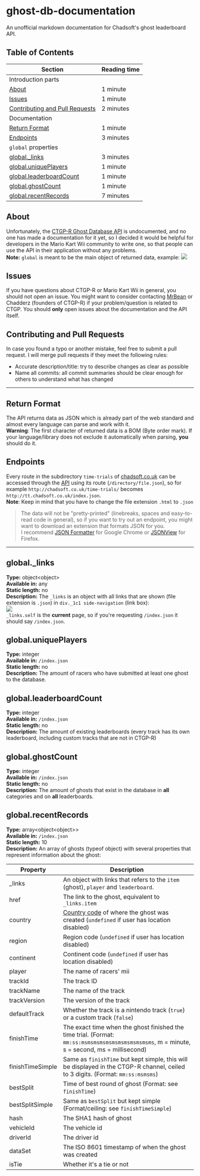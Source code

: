 # ghost-db-documentation
An unofficial markdown documentation for Chadsoft's ghost leaderboard API.

## Table of Contents
| Section | Reading time|
|---------|-------------|
| Introduction parts |
| <a href="#about">About</a>  | 1 minute |
| <a href="#issues">Issues</a> | 1 minute |
| <a href="#contributing-and-pull-requests">Contributing and Pull Requests</a>| 2 minutes
| Documentation |
| <a href="#return-format">Return Format | 1 minute
| <a href="#endpoints">Endpoints</a> | 3 minutes |
| `global` properties |
| <a href="#global_links">global._links</a> | 3 minutes
| <a href="#global_uniquePlayers">global.uniquePlayers</a> | 1 minute
| <a href="#global_leaderboardCount">global.leaderboardCount</a> | 1 minute
| <a href="#global_ghostCount">global.ghostCount</a> | 1 minute
| <a href="#global_recentRecords">global.recentRecords</a> | 7 minutes


## About
Unfortunately, the <a href="http://chadsoft.co.uk/time-trials/">CTGP-R Ghost Database API</a> is undocumented, and no one has made a documentation for it yet, so I decided it would be helpful for developers in the Mario Kart Wii community to write one, so that people can use the API in their application without any problems. <br/>
**Note:** `global` is meant to be the main object of returned data, example:
<img src="https://i.imgur.com/kvsOhxE.png" />

## Issues
If you have questions about CTGP-R or Mario Kart Wii in general, you should not open an issue. You might want to consider contacting <a href="https://www.youtube.com/user/MrBean35000vr">MrBean</a> or Chadderz (founders of CTGP-R) if your problem/question is related to CTGP. You should **only** open issues about the documentation and the API itself.

## Contributing and Pull Requests
In case you found a typo or another mistake, feel free to submit a pull request. I will merge pull requests if they meet the following rules:
- Accurate description/title: try to describe changes as clear as possible
- Name all commits: all commit summaries should be clear enough for others to understand what has changed

---
## Return Format
The API returns data as JSON which is already part of the web standard and almost every language can parse and work with it. <br />
**Warning**: The first character of returned data is a BOM (Byte order mark). If your language/library does not exclude it automatically when parsing, __you__ should do it.

## Endpoints
Every route in the subdirectory `time-trials` of <a href="http://chadsoft.co.uk/">chadsoft.co.uk</a> can be accessed through the <a href="http://tt.chadsoft.co.uk/index.json">API</a> using its route (`/directory/file.json`), so for example `http://chadsoft.co.uk/time-trials/` becomes `http://tt.chadsoft.co.uk/index.json`. <br/>
**Note**: Keep in mind that you have to change the file extension `.html` to `.json`
>The data will not be "pretty-printed" (linebreaks, spaces and easy-to-read code in general), so if you want to try out an endpoint, you might want to download an extension that formats JSON for you. <br />
>I recommend <a href="https://chrome.google.com/webstore/detail/json-formatter/bcjindcccaagfpapjjmafapmmgkkhgoa?hl=en">JSON Formatter</a> for Google Chrome or <a href="https://addons.mozilla.org/en-US/firefox/addon/jsonview/">JSONView</a> for Firefox.
---
## global._links
**Type:** object&lt;object&gt; <br/>
**Available in:** any<br/>
**Static length:** no<br/>
**Description:** The `_links` is an object with all links that are shown (file extension is `.json`) in `div._1c1 side-navigation` (link box): <br/>
<img src="https://i.imgur.com/Yjb8WOT.png" /> <br/>
`_links.self` is the **current** page, so if you're requesting `/index.json` it should say `/index.json`.

## global.uniquePlayers
**Type:** integer <br />
**Available in:** `/index.json` <br/>
**Static length:** no<br/>
**Description:** The amount of racers who have submitted at least one ghost to the database.

## global.leaderboardCount
**Type:** integer <br />
**Available in:** `/index.json` <br />
**Static length:** no<br/>
**Description:** The amount of existing leaderboards (every track has its own leaderboard, including custom tracks that are not in CTGP-R)

## global.ghostCount
**Type:** integer <br />
**Available in:** `/index.json` <br/>
**Static length:** no<br/>
**Description:** The amount of ghosts that exist in the database in **all** categories and on **all** leaderboards.

## global.recentRecords
**Type:** array&lt;object&lt;object&gt;&gt; <br/>
**Available in:** `/index.json` <br/>
**Static length:** 10 <br/>
**Description:** An array of ghosts (typeof object) with several properties that represent information about the ghost: <br />

| Property | Description |
|----------|-------------|
| _links   | An object with links that refers to the `item` (ghost), `player` and `leaderboard`. |
| href | The link to the ghost, equivalent to `_links.item` |
| country | <a href="https://wiibrew.org/wiki/Country_Codes">Country code</a> of where the ghost was created (`undefined` if user has location disabled)
| region | Region code (`undefined` if user has location disabled)
| continent | Continent code (`undefined` if user has location disabled)
| player | The name of racers' mii |
| trackId | The track ID |
| trackName | The name of the track |
| trackVersion | The version of the track |
| defaultTrack | Whether the track is a nintendo track (`true`) or a custom track (`false`) |
| finishTime | The exact time when the ghost finished the time trial. (Format: `mm:ss:msmsmsmsmsmsmsmsmsmsmsms`, m = minute, s = second, ms = millisecond) |
| finishTimeSimple | Same as `finishTime` but kept simple, this will be displayed in the CTGP-R channel, ceiled to 3 digits. (Format: `mm:ss:msmsms`) |
| bestSplit | Time of best round of ghost (Format: see `finishTime`) |
| bestSplitSimple | Same as `bestSplit` but kept simple (Format/ceiling: see `finishTimeSimple`) |
| hash | The SHA1 hash of ghost |
| vehicleId | The vehicle id |
| driverId | The driver id |
| dataSet | The ISO 8601 timestamp of when the ghost was created |
| isTie | Whether it's a tie or not |
